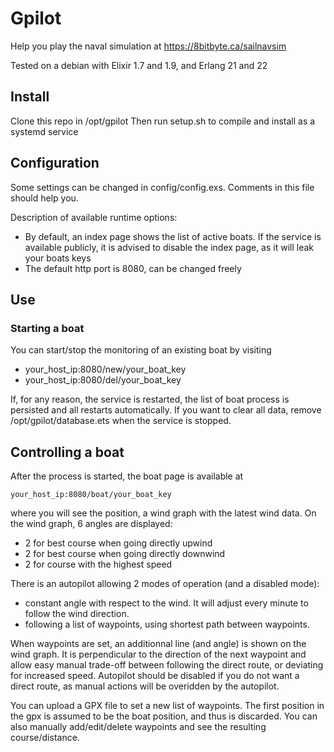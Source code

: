 # Gpilot

Help you play the naval simulation at https://8bitbyte.ca/sailnavsim

Tested on a debian with Elixir 1.7 and 1.9, and Erlang 21 and 22

## Install

Clone this repo in /opt/gpilot
Then run setup.sh to compile and install as a systemd service

## Configuration

Some settings can be changed in config/config.exs.
Comments in this file should help you.

Description of available runtime options:

- By default, an index page shows the list of active boats. If the service is available publicly, it is advised to disable the index page, as it will leak your boats keys
- The default http port is 8080, can be changed freely

## Use

### Starting a boat

You can start/stop the monitoring of an existing boat by
visiting
- your_host_ip:8080/new/your_boat_key
- your_host_ip:8080/del/your_boat_key

If, for any reason, the service is restarted, the list of boat process is persisted and all restarts automatically.
If you want to clear all data, remove /opt/gpilot/database.ets when the service is stopped.

## Controlling a boat

After the process is started, the boat page is available at
```
your_host_ip:8080/boat/your_boat_key
```

where you will see the position, a wind graph with the latest wind data.
On the wind graph, 6 angles are displayed:

- 2 for best course when going directly upwind 
- 2 for best course when going directly downwind 
- 2 for course with the highest speed

There is an autopilot allowing 2 modes of operation (and a disabled mode):

- constant angle with respect to the wind. It will adjust every minute to follow the wind direction.
- following a list of waypoints, using shortest path between waypoints.

When waypoints are set, an additionnal line (and angle) is shown on the wind graph. It is perpendicular to the direction of the next waypoint and allow easy manual trade-off between following the direct route, or deviating for increased speed. Autopilot should be disabled if you do not want a direct route, as manual actions will be overidden by the autopilot.

You can upload a GPX file to set a new list of waypoints. The first position in the gpx is assumed to be the boat position, and thus is discarded.
You can also manually add/edit/delete waypoints and see the resulting course/distance.

